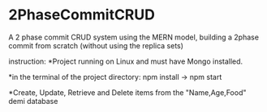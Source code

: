 # 2PhaseCommitCRUD
A 2 phase commit CRUD system using the MERN model, building a 2phase commit from scratch (without using the replica sets)


instruction:
*Project running on Linux and must have Mongo installed.

*in the terminal of the project directory: npm install -> npm start

*Create, Update, Retrieve and Delete items from the "Name,Age,Food" demi database
